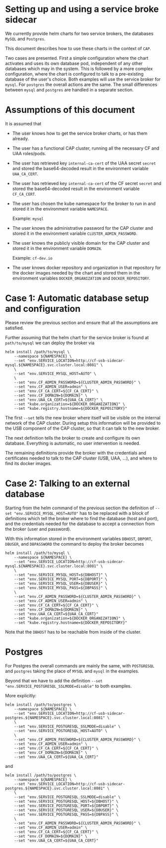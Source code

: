 # Setting up and using a service broke sidecar

We currently provide helm charts for two service brokers, the
databases `MySQL` and `Postgres`.

This document describes how to use these charts in the context of
`CAP`.

Two cases are presented. First a simple configuration where the chart
activates and uses its own database pod, independent of any other
databases which may in the system. This is followed by a more complex
configuration, where the chart is configured to talk to a pre-existing
database of the user's choice. Both examples will use the service
broker for `mysql`. For `postgres` the overall actions are the
same. The small differences between `mysql` and `postgres` are handled
in a separate section.

# Assumptions of this document

It is assumed that

* The user knows how to get the service broker charts, or has them
  already.

* The user has a functional CAP cluster, running all the necessary CF
  and UAA roles/pods.

* The user has retrieved key `internal-ca-cert` of the UAA secret
  `secret` and stored the base64-decoded result in the environment
  variable `UAA_CA_CERT`.

* The user has retrieved key `internal-ca-cert` of the CF secret
  `secret` and stored the base64-decoded result in the environment
  variable `CF_CA_CERT`.

* The user has chosen the kube namespace for the broker to run in and
  stored it in the environment variable `NAMESPACE`.

  Example: `mysql`

* The user knows the administrative password for the CAP cluster and
  stored it in the environment variable `CLUSTER_ADMIN_PASSWORD`.

* The user knows the publicly visible domain for the CAP cluster and
  stored it in the environment variable `DOMAIN`.

  Example: `cf-dev.io`

* The user knows docker repository and organization in that repository
  for the docker images needed by the chart and stored them in the
  environment variables `DOCKER_ORGANIZATION` and `DOCKER_REPOSITORY`.

# Case 1: Automatic database setup and configuration

Please review the previous section and ensure that all the assumptions
are satisfied.

Further assuming that the helm chart for the service broker is found
at `path/to/mysql` we can deploy the broker via

```
helm install /path/to/mysql \
    --namespace ${NAMESPACE} \
    --set "env.SERVICE_LOCATION=http://cf-usb-sidecar-mysql.${NAMESPACE}.svc.cluster.local:8081" \
    \
    --set "env.SERVICE_MYSQL_HOST=AUTO" \
    \
    --set "env.CF_ADMIN_PASSWORD=${CLUSTER_ADMIN_PASSWORD}" \
    --set "env.CF_ADMIN_USER=admin" \
    --set "env.CF_CA_CERT=${CF_CA_CERT}" \
    --set "env.CF_DOMAIN=${DOMAIN}" \
    --set "env.UAA_CA_CERT=${UAA_CA_CERT}" \
    --set "kube.organization=${DOCKER_ORGANIZATION}" \
    --set "kube.registry.hostname=${DOCKER_REPOSITORY}"
```

The first `--set` tells the new broker where itself will be visible on
the internal network of the CAP cluster. During setup this information
will be provided to the USB component of the CAP cluster, so that it
can talk to the new broker.

The next definition tells the broker to create and configure its own
database. Everything is automatic, no user intervention is needed.

The remaining definitions provide the broker with the credentials and
certificates needed to talk to the CAP cluster (USB, UAA, ...), and
where to find its docker images.

# Case 2: Talking to an external database

Starting from the helm command of the previous section the definition
of `--set "env.SERVICE_MYSQL_HOST=AUTO"` has to be replaced with a
block of definitions which tell the broker where to find the database
(host and port), and the credentials needed for the database to accept
a connection from the broker (user and password).

With this information stored in the environment variables `DBHOST`,
`DBPORT`, `DBUSER`, and `DBPASSWORD` the command to deploy the broker
becomes

```
helm install /path/to/mysql \
    --namespace ${NAMESPACE} \
    --set "env.SERVICE_LOCATION=http://cf-usb-sidecar-mysql.${NAMESPACE}.svc.cluster.local:8081" \
    \
    --set "env.SERVICE_MYSQL_HOST=${DBHOST}" \
    --set "env.SERVICE_MYSQL_PORT=${DBPORT}" \
    --set "env.SERVICE_MYSQL_USER=${DBUSER}" \
    --set "env.SERVICE_MYSQL_PASS=${DBPASS}" \
    \
    --set "env.CF_ADMIN_PASSWORD=${CLUSTER_ADMIN_PASSWORD}" \
    --set "env.CF_ADMIN_USER=admin" \
    --set "env.CF_CA_CERT=${CF_CA_CERT}" \
    --set "env.CF_DOMAIN=${DOMAIN}" \
    --set "env.UAA_CA_CERT=${UAA_CA_CERT}"
    --set "kube.organization=${DOCKER_ORGANIZATION}" \
    --set "kube.registry.hostname=${DOCKER_REPOSITORY}"
```

Note that the `DBHOST` has to be reachable from inside of the cluster.

# Postgres

For Postgres the overall commands are mainly the same, with
`POSTGRESQL` and `postgres` taking the place of `MYSQL` and `mysql` in
the examples.

Beyond that we have to add the definition
`--set "env.SERVICE_POSTGRESQL_SSLMODE=disable"`
to both examples.

More explicitly:

```
helm install /path/to/postgres \
    --namespace ${NAMESPACE} \
    --set "env.SERVICE_LOCATION=http://cf-usb-sidecar-postgres.${NAMESPACE}.svc.cluster.local:8081" \
    \
    --set "env.SERVICE_POSTGRESQL_SSLMODE=disable" \
    --set "env.SERVICE_POSTGRESQL_HOST=AUTO" \
    \
    --set "env.CF_ADMIN_PASSWORD=${CLUSTER_ADMIN_PASSWORD}" \
    --set "env.CF_ADMIN_USER=admin" \
    --set "env.CF_CA_CERT=${CF_CA_CERT}" \
    --set "env.CF_DOMAIN=${DOMAIN}" \
    --set "env.UAA_CA_CERT=${UAA_CA_CERT}"
```

and

```
helm install /path/to/postgres \
    --namespace ${NAMESPACE} \
    --set "env.SERVICE_LOCATION=http://cf-usb-sidecar-postgres.${NAMESPACE}.svc.cluster.local:8081" \
    \
    --set "env.SERVICE_POSTGRESQL_SSLMODE=disable" \
    --set "env.SERVICE_POSTGRESQL_HOST=${DBHOST}" \
    --set "env.SERVICE_POSTGRESQL_PORT=${DBPORT}" \
    --set "env.SERVICE_POSTGRESQL_USER=${DBUSER}" \
    --set "env.SERVICE_POSTGRESQL_PASS=${DBPASS}" \
    \
    --set "env.CF_ADMIN_PASSWORD=${CLUSTER_ADMIN_PASSWORD}" \
    --set "env.CF_ADMIN_USER=admin" \
    --set "env.CF_CA_CERT=${CF_CA_CERT}" \
    --set "env.CF_DOMAIN=${DOMAIN}" \
    --set "env.UAA_CA_CERT=${UAA_CA_CERT}"
```
